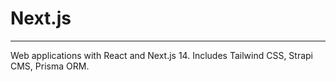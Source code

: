 # Next.js

---

Web applications with React and Next.js 14. Includes Tailwind CSS, Strapi CMS, Prisma ORM.
